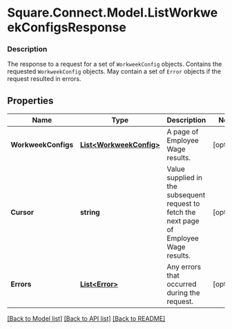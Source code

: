 # Square.Connect.Model.ListWorkweekConfigsResponse

### Description

The response to a request for a set of `WorkweekConfig` objects. Contains the requested `WorkweekConfig` objects. May contain a set of `Error` objects if the request resulted in errors.

## Properties

Name | Type | Description | Notes
------------ | ------------- | ------------- | -------------
**WorkweekConfigs** | [**List&lt;WorkweekConfig&gt;**](WorkweekConfig.md) | A page of Employee Wage results. | [optional] 
**Cursor** | **string** | Value supplied in the subsequent request to fetch the next page of Employee Wage results. | [optional] 
**Errors** | [**List&lt;Error&gt;**](Error.md) | Any errors that occurred during the request. | [optional] 



[[Back to Model list]](../README.md#documentation-for-models) [[Back to API list]](../README.md#documentation-for-api-endpoints) [[Back to README]](../README.md)

